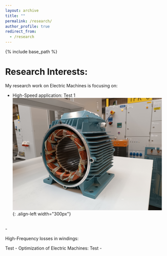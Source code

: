 ```yaml
---
layout: archive
title: ""
permalink: /research/
author_profile: true
redirect_from:
  - /research
---
```


{% include base_path %}


Research Interests:
======


My research work on Electric Machines is focusing on:
- High-Speed application:
Test 1
<br/>![Illustration of electric machines](/images/homepage_electric_machines.png){: .align-left width="300px"}
<br/>
- <p>High-Frequency losses in windings:</p>
Test
- Optimization of Electric Machines:
Test
- 
